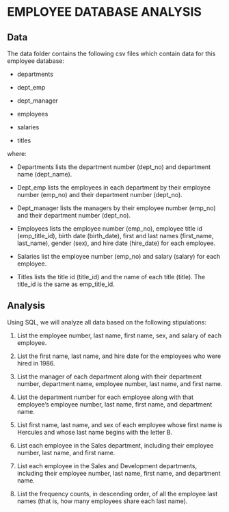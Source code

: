 # EMPLOYEE DATABASE ANALYSIS

## Data
The data folder contains the following csv files which contain data for this employee database:

* departments

* dept_emp

* dept_manager

* employees

* salaries

* titles

where:

* Departments lists the department number (dept_no) and department name (dept_name).

* Dept_emp lists the employees in each department by their employee number (emp_no) and their department number (dept_no).

* Dept_manager lists the managers by their employee number (emp_no) and their department number (dept_no).

* Employees lists the employee number (emp_no), employee title id (emp_title_id), birth date (birth_date), first and last names (first_name, last_name), gender (sex), and hire date (hire_date) for each employee. 

* Salaries list the employee number (emp_no) and salary (salary) for each employee.

* Titles lists the title id (title_id) and the name of each title (title). The title_id is the same as emp_title_id.

## Analysis 
Using SQL, we will analyze all data based on the following stipulations:

1. List the employee number, last name, first name, sex, and salary of each employee.

2. List the first name, last name, and hire date for the employees who were hired in 1986.

3. List the manager of each department along with their department number, department name, employee number, last name, and first name.

4. List the department number for each employee along with that employee’s employee number, last name, first name, and department name.

5. List first name, last name, and sex of each employee whose first name is Hercules and whose last name begins with the letter B.

6. List each employee in the Sales department, including their employee number, last name, and first name.

7. List each employee in the Sales and Development departments, including their employee number, last name, first name, and department name.

8. List the frequency counts, in descending order, of all the employee last names (that is, how many employees share each last name).